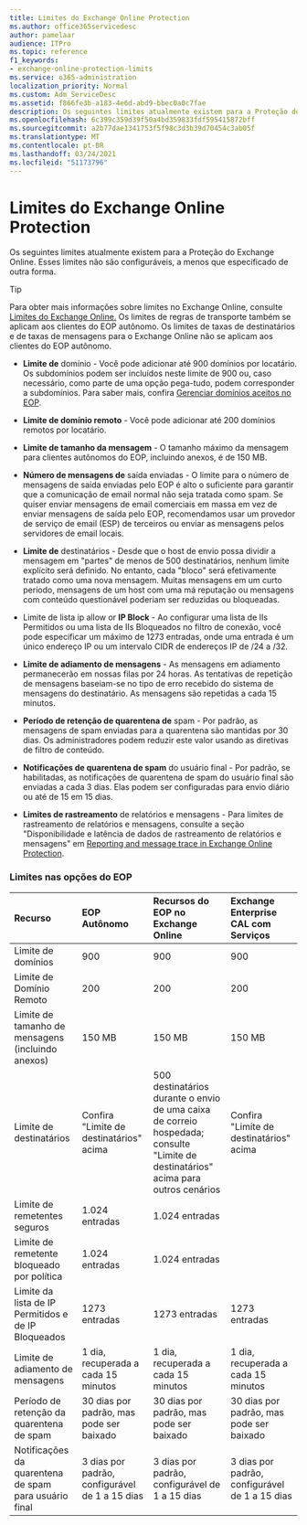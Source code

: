 ```yaml
---
title: Limites do Exchange Online Protection
ms.author: office365servicedesc
author: pamelaar
audience: ITPro
ms.topic: reference
f1_keywords:
- exchange-online-protection-limits
ms.service: o365-administration
localization_priority: Normal
ms.custom: Adm_ServiceDesc
ms.assetid: f866fe3b-a183-4e6d-abd9-bbec0a0c7fae
description: Os seguintes limites atualmente existem para a Proteção do Exchange Online. Esses limites não são configuráveis, a menos que especificado de outra forma.
ms.openlocfilehash: 6c399c359d39f50a4bd359833fdf595415872bff
ms.sourcegitcommit: a2b77dae1341753f5f98c3d3b39d70454c3ab05f
ms.translationtype: MT
ms.contentlocale: pt-BR
ms.lasthandoff: 03/24/2021
ms.locfileid: "51173796"
---
```

# <a name="exchange-online-protection-limits"></a>Limites do Exchange Online Protection

Os seguintes limites atualmente existem para a Proteção do Exchange Online. Esses limites não são configuráveis, a menos que especificado de outra forma. 
  
> [!TIP]
> Para obter mais informações sobre limites no Exchange Online, consulte [Limites do Exchange Online.](../exchange-online-service-description/exchange-online-limits.md) Os limites de regras de transporte também se aplicam aos clientes do EOP autônomo. Os limites de taxas de destinatários e de taxas de mensagens para o Exchange Online não se aplicam aos clientes do EOP autônomo. 
  
- **Limite de** domínio - Você pode adicionar até 900 domínios por locatário. Os subdomínios podem ser incluídos neste limite de 900 ou, caso necessário, como parte de uma opção pega-tudo, podem corresponder a subdomínios. Para saber mais, confira [Gerenciar domínios aceitos no EOP](/microsoft-365/security/office-365-security/exchange-online-protection-overview).

- **Limite de domínio remoto** - Você pode adicionar até 200 domínios remotos por locatário.
    
- **Limite de tamanho da mensagem** - O tamanho máximo da mensagem para clientes autônomos do EOP, incluindo anexos, é de 150 MB. 
    
- **Número de mensagens de** saída enviadas - O limite para o número de mensagens de saída enviadas pelo EOP é alto o suficiente para garantir que a comunicação de email normal não seja tratada como spam. Se quiser enviar mensagens de email comerciais em massa em vez de enviar mensagens de saída pelo EOP, recomendamos usar um provedor de serviço de email (ESP) de terceiros ou enviar as mensagens pelos servidores de email locais. 
    
- **Limite de** destinatários - Desde que o host de envio possa dividir a mensagem em "partes" de menos de 500 destinatários, nenhum limite explícito será definido. No entanto, cada "bloco" será efetivamente tratado como uma nova mensagem. Muitas mensagens em um curto período, mensagens de um host com uma má reputação ou mensagens com conteúdo questionável poderiam ser reduzidas ou bloqueadas. 
    
- Limite de lista ip allow or **IP Block** - Ao configurar uma lista de IIs Permitidos ou uma lista de IIs Bloqueados no filtro de conexão, você pode especificar um máximo de 1273 entradas, onde uma entrada é um único endereço IP ou um intervalo CIDR de endereços IP de /24 a /32. 
    
- **Limite de adiamento de mensagens** - As mensagens em adiamento permanecerão em nossas filas por 24 horas. As tentativas de repetição de mensagens baseiam-se no tipo de erro recebido do sistema de mensagens do destinatário. As mensagens são repetidas a cada 15 minutos. 
    
- **Período de retenção de quarentena de** spam - Por padrão, as mensagens de spam enviadas para a quarentena são mantidas por 30 dias. Os administradores podem reduzir este valor usando as diretivas de filtro de conteúdo. 
    
- **Notificações de quarentena de spam** do usuário final - Por padrão, se habilitadas, as notificações de quarentena de spam do usuário final são enviadas a cada 3 dias. Elas podem ser configuradas para envio diário ou até de 15 em 15 dias. 
    
- **Limites de rastreamento** de relatórios e mensagens - Para limites de rastreamento de relatórios e mensagens, consulte a seção "Disponibilidade e latência de dados de rastreamento de relatórios e mensagens" em [Reporting and message trace in Exchange Online Protection](/microsoft-365/security/office-365-security/reporting-and-message-trace-in-exchange-online-protection).
    
### <a name="limits-across-eop-options"></a>Limites nas opções do EOP

| Recurso | EOP Autônomo | Recursos do EOP no Exchange Online | Exchange Enterprise CAL com Serviços |
|:-----|:-----|:-----|:-----|
|Limite de domínios  <br/> |900  <br/> |900  <br/> |900  <br/> |
|Limite de Domínio Remoto  <br/> |200  <br/> |200  <br/> |200  <br/> |
|Limite de tamanho de mensagens (incluindo anexos)  <br/> |150 MB  <br/> |150 MB  <br/> |150 MB  <br/> |
|Limite de destinatários  <br/> |Confira "Limite de destinatários" acima  <br/> |500 destinatários durante o envio de uma caixa de correio hospedada; consulte "Limite de destinatários" acima para outros cenários  <br/> |Confira "Limite de destinatários" acima  <br/> |
|Limite de remetentes seguros  <br/> |1.024 entradas  <br/> |1.024 entradas  <br/> ||
|Limite de remetente bloqueado por política  <br/> |1.024 entradas  <br/> |1.024 entradas  <br/> ||
|Limite da lista de IP Permitidos e de IP Bloqueados  <br/> |1273 entradas  <br/> |1273 entradas  <br/> |1273 entradas  <br/> |
|Limite de adiamento de mensagens  <br/> |1 dia, recuperada a cada 15 minutos  <br/> |1 dia, recuperada a cada 15 minutos  <br/> |1 dia, recuperada a cada 15 minutos  <br/> |
|Período de retenção da quarentena de spam  <br/> |30 dias por padrão, mas pode ser baixado  <br/> |30 dias por padrão, mas pode ser baixado  <br/> |30 dias por padrão, mas pode ser baixado  <br/> |
|Notificações da quarentena de spam para usuário final  <br/> |3 dias por padrão, configurável de 1 a 15 dias  <br/> |3 dias por padrão, configurável de 1 a 15 dias  <br/> |3 dias por padrão, configurável de 1 a 15 dias  <br/> |
